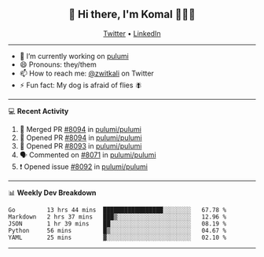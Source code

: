<h2 align="center"> 👋 Hi there, I'm Komal 🧑🏾‍💻 </h2>
<p align="center">
    <a href="https://twitter.com/zwitkali">Twitter</a> •
    <a href="https://www.linkedin.com/in/komal-ali/">LinkedIn</a>
</p>

--------

- 🔭 I’m currently working on [pulumi](https://github.com/pulumi/pulumi)
- 😄 Pronouns: they/them
- 📫 How to reach me: [@zwitkali](https://twitter.com/zwitkali) on Twitter
- ⚡ Fun fact: My dog is afraid of flies 🪰

--------
💻 **Recent Activity**

<!--START_SECTION:activity-->
1. 🎉 Merged PR [#8094](https://github.com/pulumi/pulumi/pull/8094) in [pulumi/pulumi](https://github.com/pulumi/pulumi)
2. 💪 Opened PR [#8094](https://github.com/pulumi/pulumi/pull/8094) in [pulumi/pulumi](https://github.com/pulumi/pulumi)
3. 💪 Opened PR [#8093](https://github.com/pulumi/pulumi/pull/8093) in [pulumi/pulumi](https://github.com/pulumi/pulumi)
4. 🗣 Commented on [#8071](https://github.com/pulumi/pulumi/issues/8071) in [pulumi/pulumi](https://github.com/pulumi/pulumi)
5. ❗️ Opened issue [#8092](https://github.com/pulumi/pulumi/issues/8092) in [pulumi/pulumi](https://github.com/pulumi/pulumi)
<!--END_SECTION:activity-->

--------

📊 **Weekly Dev Breakdown**
<!--START_SECTION:waka-->
```text
Go         13 hrs 44 mins  █████████████████░░░░░░░░   67.78 % 
Markdown   2 hrs 37 mins   ███▒░░░░░░░░░░░░░░░░░░░░░   12.96 % 
JSON       1 hr 39 mins    ██░░░░░░░░░░░░░░░░░░░░░░░   08.19 % 
Python     56 mins         █▒░░░░░░░░░░░░░░░░░░░░░░░   04.67 % 
YAML       25 mins         ▓░░░░░░░░░░░░░░░░░░░░░░░░   02.10 % 
```
<!--END_SECTION:waka-->

--------